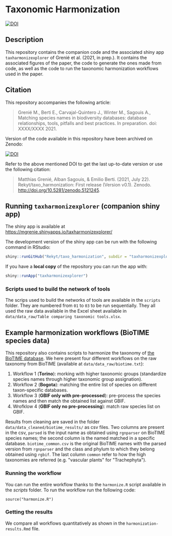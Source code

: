 # Taxonomic Harmonization

<!--Badges: starts-->
[![DOI](https://zenodo.org/badge/DOI/10.5281/zenodo.5121244.svg)](https://doi.org/10.5281/zenodo.5121244)
<!--Badges: end-->


## Description

This repository contains the companion code and the associated shiny app `taxharmonizexplorer` of Grenié et al. (2021, in prep.). It contains the associated figures of the paper, the code to generate the ones made from code, as well as the code to run the taxonomic harmonization workflows used in the paper.

## Citation

This repository accompanies the following article:

> Grenié M., Berti E., Carvajal-Quintero J., Winter M., Sagouis A., Matching species names in biodiversity databases: database relationships, tools, pitfalls and best practices. In preparation. doi: XXXX/XXXX 2021.

Version of the code available in this repository have been archived on Zenodo: 

[![DOI](https://zenodo.org/badge/DOI/10.5281/zenodo.5121244.svg)](https://doi.org/10.5281/zenodo.5121244)

Refer to the above mentioned DOI to get the last up-to-date version or use the following citation:

> Matthias Grenié, Alban Sagouis, & Emilio Berti. (2021, July 22). Rekyt/taxo_harmonization: First release (Version v0.1). Zenodo. http://doi.org/10.5281/zenodo.5121245.

## Running `taxharmonizexplorer` (companion shiny app)

The shiny app is available at https://mgrenie.shinyapps.io/taxharmonizexplorer/

The development version of the shiny app can be run with the following command in RStudio:

```r
shiny::runGitHub("Rekyt/taxo_harmonization", subdir = "taxharmonizexplorer")
```

If you have a **local copy** of the repository you can run the app with:

```r
shiny::runApp("taxharmonizexplorer")
```

### Scripts used to build the network of tools

The scrips used to build the networks of tools are available in the `scripts` folder. They are numbered from `01` to `03` to be run sequentially. They all used the raw data available in the Excel sheet available in `data/data_raw/Table comparing taxonomic tools.xlsx`.


## Example harmonization workflows (BioTIME species data)

This repository also contains scripts to harmonize the taxonomy of [the BioTIME database](https://biotime.st-andrews.ac.uk/). We here present four different workflows on the raw taxonomy from BioTIME (available at `data/data_raw/biotime.txt`):

1. Workflow 1 (**Torino**): morking with higher taxonomic groups (standardize species names through higher taxonomic group assignation).
1. Workflow 2 (**Bogota**): matching the entire list of species on different taxon-specific databases.
1. Workflow 3 (**GBIF only with pre-processed**): pre-process the species names and then match the obtained list against GBIF.
1. Wrofklow 4 (**GBIF only no pre-processing**): match raw species list on GBIF.

Results from cleaning are saved in the folder `data/data_cleaned/biotime_results/` as csv files. Two columns are present in the csv, `parsed` is the input name as obtained using `rgnparser` on BioTIME species names; the second column is the named matched in a specific database.
`biotime_common.csv` is the original BioTIME names with the parsed version from `rgnparser` and the class and phylum to which they belong obtained using `rgbif`. The last column `common` refer to how the high taxonomies are referred (e.g. "vascular plants" for "Trachephyta").


### Running the workflow

You can run the entire workflow thanks to the `harmonize.R` script available in the *scripts* folder.
To run the workflow run the following code:

```{r}
source("harmonize.R")
```

### Getting the results

We compare all workflows quantitatively as shown in the `harmonization-results.Rmd` file.

